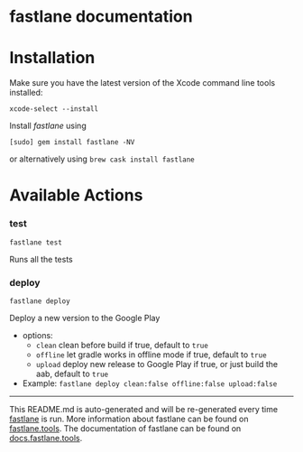 fastlane documentation
================
# Installation

Make sure you have the latest version of the Xcode command line tools installed:

```
xcode-select --install
```

Install _fastlane_ using
```
[sudo] gem install fastlane -NV
```
or alternatively using `brew cask install fastlane`

# Available Actions
### test
```
fastlane test
```
Runs all the tests
### deploy
```
fastlane deploy
```
Deploy a new version to the Google Play
  - options:
    - `clean` clean before build if true, default to `true`
    - `offline` let gradle works in offline mode if true, default to `true`
    - `upload` deploy new release to Google Play if true, or just build the aab, default to `true`
  - Example: `fastlane deploy clean:false offline:false upload:false`


----

This README.md is auto-generated and will be re-generated every time [fastlane](https://fastlane.tools) is run.
More information about fastlane can be found on [fastlane.tools](https://fastlane.tools).
The documentation of fastlane can be found on [docs.fastlane.tools](https://docs.fastlane.tools).
